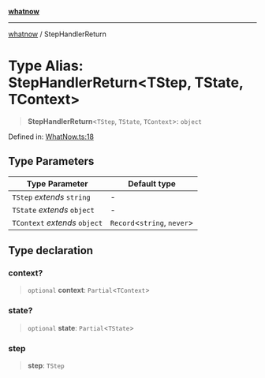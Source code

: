 [**whatnow**](../README.md)

---

[whatnow](../README.md) / StepHandlerReturn

# Type Alias: StepHandlerReturn\<TStep, TState, TContext\>

> **StepHandlerReturn**\<`TStep`, `TState`, `TContext`\>: `object`

Defined in: [WhatNow.ts:18](https://github.com/ericvera/whatnow/blob/main/src/WhatNow.ts#L18)

## Type Parameters

| Type Parameter                | Default type                  |
| ----------------------------- | ----------------------------- |
| `TStep` _extends_ `string`    | -                             |
| `TState` _extends_ `object`   | -                             |
| `TContext` _extends_ `object` | `Record`\<`string`, `never`\> |

## Type declaration

### context?

> `optional` **context**: `Partial`\<`TContext`\>

### state?

> `optional` **state**: `Partial`\<`TState`\>

### step

> **step**: `TStep`
